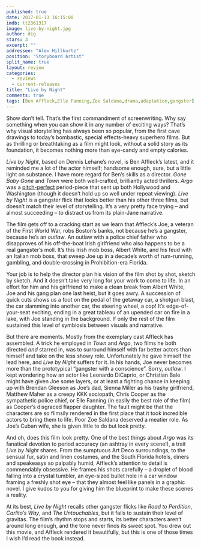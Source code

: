 ```yaml
---
published: true
date: 2017-01-13 16:15:00
imdb: tt2361317
image: live-by-night.jpg
author: dig
stars: 3
excerpt: ""
addressee: "Alex Hillkurtz"
position: "Storyboard Artist"
split_name: true
layout: review
categories: 
  - reviews
  - current-releases
title: "Live by Night"
comments: true
tags: [Ben Affleck,Elle Fanning,Zoe Saldana,drama,adaptation,gangster]
---
```

Show don’t tell. That’s the first commandment of screenwriting. Why say something when you can show it in any number of exciting ways? That’s why visual storytelling has always been so popular, from the first cave drawings to today’s bombastic, special effects-heavy superhero films. But as thrilling or breathtaking as a film might look, without a solid story as its foundation, it becomes nothing more than eye-candy and empty calories. 

_Live by Night_, based on Dennis Lehane’s novel, is Ben Affleck’s latest, and it reminded me a lot of the actor himself; handsome enough, sure, but a little light on substance. I have more regard for Ben’s skills as a director. _Gone Baby Gone_ and _Town_ were both well-crafted, brilliantly acted thrillers. _Argo_ was a [pitch-perfect](http://www.dearcastandcrew.com/content/2012/9/12/argo.html) period-piece that sent up both Hollywood and Washington (though it doesn’t hold up so well under repeat viewing). _Live by Night_ is a gangster flick that looks better than his other three films, but doesn’t match their level of storytelling. It’s a very pretty face trying – and almost succeeding – to distract us from its plain-Jane narrative. 

The film gets off to a cracking start as we learn that Affleck’s Joe, a veteran of the First World War, robs Boston’s banks, not because he’s a gangster, because he’s an _outlaw_. An outlaw with a police chief father who disapproves of his off-the-boat Irish girlfriend who also happens to be a real gangster’s moll. It’s this Irish mob boss, Albert White, and his feud with an Italian mob boss, that sweep Joe up in a decade’s worth of rum-running, gambling, and double-crossing in Prohibition-era Florida. 

Your job is to help the director plan his vision of the film shot by shot, sketch by sketch. And it doesn’t take very long for your work to come to life. In an effort for him and his girlfriend to make a clean break from Albert White, Joe and his gang plan one last heist, but it goes awry. A succession of quick cuts shows us a foot on the pedal of the getaway car, a shotgun blast, the car slamming into another car, the steering wheel, a cop! It’s edge-of-your-seat exciting, ending in a great tableau of an upended car on fire in a lake, with Joe standing in the background. If only the rest of the film sustained this level of symbiosis between visuals and narrative. 

But there are moments. Mostly from the exemplary cast Affleck has assembled. A trick he employed in _Town_ and _Argo_, two films he both directed _and_ starred in, was to surround himself with far better actors than himself and take on the less showy role. Unfortunately he gave himself the lead here, and _Live by_ _Night_ suffers for it. In his hands, Joe never becomes more than the prototypical “gangster with a conscience”. Sorry, _outlaw_. I kept wondering how an actor like Leonardo DiCaprio, or Christian Bale might have given Joe some layers, or at least a fighting chance in keeping up with Brendan Gleeson as Joe’s dad, Sienna Miller as his trashy girlfriend, Matthew Maher as a creepy KKK sociopath, Chris Cooper as the sympathetic police chief, or Elle Fanning (in easily the best role of the film) as Cooper’s disgraced flapper daughter. The fault might be that the characters are so flimsily rendered in the first place that it took incredible actors to bring them to life. Poor Zoe Saldana deserved a meatier role. As Joe’s Cuban wife, she is given little to do but look pretty. 

And oh, does this film look pretty. One of the best things about _Argo_ was its fanatical devotion to period accuracy (an ashtray in every scene!), a trait _Live by Night_ shares. From the sumptuous Art Deco surroundings, to the sensual fur, satin and linen costumes, and the South Florida hotels, diners and speakeasys so palpably humid, Affleck’s attention to detail is commendably obsessive. He frames his shots carefully – a droplet of blood falling into a crystal tumbler, an eye-sized bullet hole in a car window framing a freshly shot eye – that they almost feel like panels in a graphic novel. I give kudos to you for giving him the blueprint to make these scenes a reality. 

At its best, _Live by Night_ recalls other gangster flicks like _Road to Perdition_, _Carlito’s Way_, and _The Untouchables_, but it fails to sustain their level of gravitas. The film’s rhythm stops and starts, its better characters aren’t around long enough, and the tone never finds its sweet spot. You drew out this movie, and Affleck rendered it beautifully, but this is one of those times I wish I’d read the book instead.